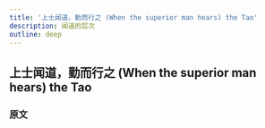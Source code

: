 ```yaml
---
title: '上士闻道，勤而行之 (When the superior man hears) the Tao'
description: 闻道的层次
outline: deep
---
```


## 上士闻道，勤而行之 (When the superior man hears) the Tao

### 原文

